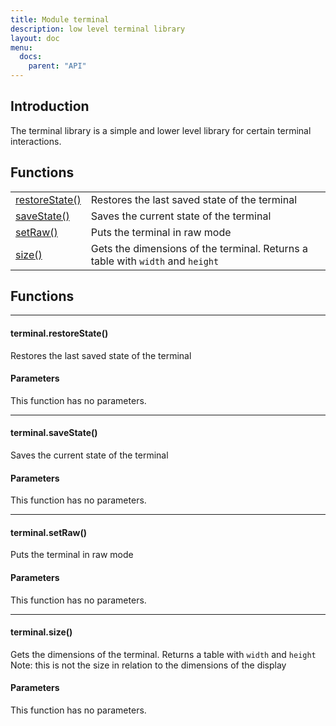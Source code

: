 ```yaml
---
title: Module terminal
description: low level terminal library
layout: doc
menu:
  docs:
    parent: "API"
---
```


## Introduction
The terminal library is a simple and lower level library for certain terminal interactions.

## Functions
|||
|----|----|
|<a href="#restoreState">restoreState()</a>|Restores the last saved state of the terminal|
|<a href="#saveState">saveState()</a>|Saves the current state of the terminal|
|<a href="#setRaw">setRaw()</a>|Puts the terminal in raw mode|
|<a href="#size">size()</a>|Gets the dimensions of the terminal. Returns a table with `width` and `height`|

## Functions
<hr><div id='restoreState'>
<h4 class='heading'>
terminal.restoreState()
<a href="#restoreState" class='heading-link'>
	<i class="fas fa-paperclip"></i>
</a>
</h4>

Restores the last saved state of the terminal
#### Parameters
This function has no parameters.  
</div>

<hr><div id='saveState'>
<h4 class='heading'>
terminal.saveState()
<a href="#saveState" class='heading-link'>
	<i class="fas fa-paperclip"></i>
</a>
</h4>

Saves the current state of the terminal
#### Parameters
This function has no parameters.  
</div>

<hr><div id='setRaw'>
<h4 class='heading'>
terminal.setRaw()
<a href="#setRaw" class='heading-link'>
	<i class="fas fa-paperclip"></i>
</a>
</h4>

Puts the terminal in raw mode
#### Parameters
This function has no parameters.  
</div>

<hr><div id='size'>
<h4 class='heading'>
terminal.size()
<a href="#size" class='heading-link'>
	<i class="fas fa-paperclip"></i>
</a>
</h4>

Gets the dimensions of the terminal. Returns a table with `width` and `height`
Note: this is not the size in relation to the dimensions of the display
#### Parameters
This function has no parameters.  
</div>

